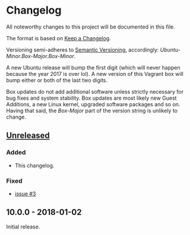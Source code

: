 # Changelog

All noteworthy changes to this project will be documented in this file.

The format is based on [Keep a Changelog][changelog-1].

Versioning semi-adheres to [Semantic Versioning][changelog-2], accordingly:
*Ubuntu-Minor.Box-Major.Box-Minor*.

A new Ubuntu release will bump the first digit (which will never happen because
the year 2017 is over lol). A new version of this Vagrant box will bump either
or both of the last two digits.

Box updates do not add additional software unless strictly necessary for bug
fixes and system stability. Box updates are most likely new Guest Additions, a
new Linux kernel, upgraded software packages and so on. Having that said, the
*Box-Major* part of the version string is unlikely to change.

[changelog-1]: http://keepachangelog.com/en/1.0.0/
[changelog-2]: http://semver.org/spec/v2.0.0.html

## [Unreleased][unreleased-1]

### Added

- This changelog.

### Fixed

- [issue #3][unreleased-2]

[unreleased-1]: https://github.com/martinanderssondotcom/box-ubuntu-budgie-17-x64/compare/v10.0.0...HEAD
[unreleased-2]: https://github.com/martinanderssondotcom/box-ubuntu-budgie-17-x64/issues/3

## 10.0.0 - 2018-01-02

Initial release.